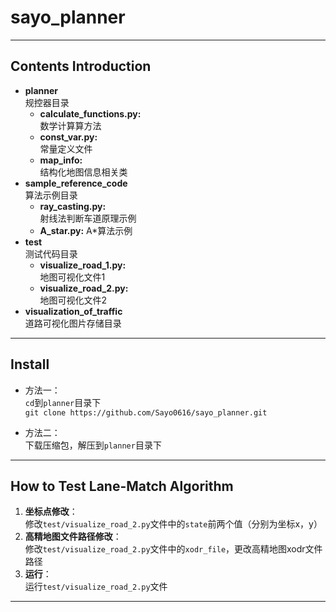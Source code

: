 # sayo_planner  

---

## Contents Introduction
* **planner**    
规控器目录
  * **calculate_functions.py:**   
    数学计算算方法
  * **const_var.py:**  
  常量定义文件  
  * **map_info:**   
    结构化地图信息相关类
* **sample_reference_code**  
算法示例目录
  + **ray_casting.py:**  
  射线法判断车道原理示例
  + **A_star.py:**
  A*算法示例
* **test**  
测试代码目录
  * **visualize_road_1.py:**  
    地图可视化文件1
  * **visualize_road_2.py:**  
  地图可视化文件2
* **visualization_of_traffic**  
道路可视化图片存储目录
---

## Install

* 方法一：  
    `cd`到`planner`目录下  
    `git clone https://github.com/Sayo0616/sayo_planner.git`

* 方法二：  
    下载压缩包，解压到`planner`目录下

---

## How to Test Lane-Match Algorithm  

1. **坐标点修改**：  
修改`test/visualize_road_2.py`文件中的`state`前两个值（分别为坐标x，y）  
2. **高精地图文件路径修改**：  
修改`test/visualize_road_2.py`文件中的`xodr_file`，更改高精地图xodr文件路径
3. **运行**：   
运行`test/visualize_road_2.py`文件  

---  
